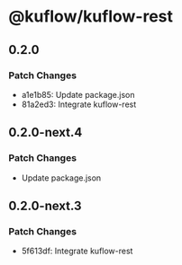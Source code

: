 # @kuflow/kuflow-rest

## 0.2.0

### Patch Changes

- a1e1b85: Update package.json
- 81a2ed3: Integrate kuflow-rest

## 0.2.0-next.4

### Patch Changes

- Update package.json

## 0.2.0-next.3

### Patch Changes

- 5f613df: Integrate kuflow-rest
